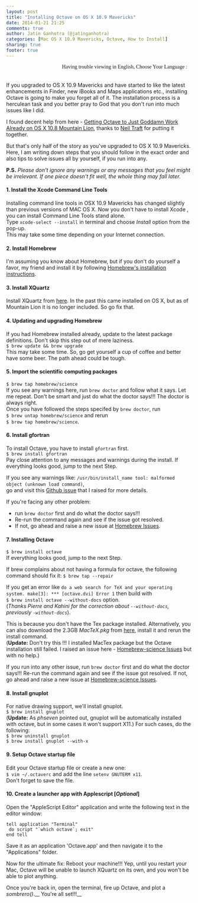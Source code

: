 ```yaml
---
layout: post
title: "Installing Octave on OS X 10.9 Mavericks"
date: 2014-01-21 21:25
comments: true
author: Jatin Ganhotra (@jatinganhotra)
categories: [Mac OS X 10.9 Mavericks, Octave, How to Install]
sharing: true
footer: true
---
```


<link href='http://fonts.googleapis.com/css?family=Coming+Soon&subset=latin,latin-ext' rel='stylesheet' type='text/css'>

<div>
<span style="float:right;" id="google_translate_element"></span>
<span style="float:right; font-family: 'Coming Soon', cursive;">Having trouble viewing in English, Choose Your Language : &nbsp;&nbsp;&nbsp;</span>
</div>
<BR>&nbsp;<BR>

If you upgraded to OS X 10.9 Mavericks and have started to like the latest enhancements in Finder, new iBooks and Maps applications etc., installing Octave is going to make you forget all of it. The installation process is a herculean task and you better pray to God that you don't run into much issues like I did.

I found decent help from here - [Getting Octave to Just Goddamn Work Already on OS X 10.8 Mountain Lion](http://ntraft.com/getting-octave-to-work-on-mountain-lion/), thanks to [Neil Traft](http://ntraft.com) for putting it together.  

But that's only half of the story as you've upgraded to OS X 10.9 Mavericks. Here, I am writing down steps that you should follow in the exact order and also tips to solve issues all by yourself, if you run into any.

__P.S.__ _Please don't ignore any warnings or any messages that you feel might be irrelevant. If one piece doesn't fit well, the whole thing may fall later._

#### 1. Install the Xcode Command Line Tools  
Installing command line tools in OSX 10.9 Mavericks has changed slightly than previous versions of MAC OS X. Now you don't have to install Xcode , you can install Command Line Tools stand alone.  
Type `xcode-select --install` in terminal and choose _Install_ option from the pop-up.  
This may take some time depending on your Internet connection.  

#### 2. Install Homebrew  
I'm assuming you know about Homebrew, but if you don't do yourself a favor, my friend and install it by following [Homebrew's installation instructions](https://github.com/mxcl/homebrew/wiki/installation).  

#### 3. Install XQuartz  
Install XQuartz from [here](https://xquartz.macosforge.org/landing/). In the past this came installed on OS X, but as of Mountain Lion it is no longer included. So go fix that.  

#### 4. Updating and upgrading Homebrew  
If you had Homebrew installed already, update to the latest package definitions. Don't skip this step out of mere laziness.  
`$ brew update && brew upgrade`  
This may take some time. So, go get yourself a cup of coffee and better have some beer. The path ahead could be tough.

#### 5. Import the scientific computing packages  
`$ brew tap homebrew/science`  
If you see any warnings here, run `brew doctor` and follow what it says. Let me repeat. Don't be smart and just do what the doctor says!!! The doctor is always right.  
Once you have followed the steps specifed by `brew doctor`, run  
`$ brew untap homebrew/science` and rerun  
`$ brew tap homebrew/science`.  

#### 6. Install gfortran  
To install Octave, you have to install `gfortran` first.  
`$ brew install gfortran`  
Pay close attention to any messages and warnings during the install. If everything looks good, jump to the next Step.  

If you see any warnings like: `/usr/bin/install_name tool: malformed object (unknown load command)`,  
go and visit this [Github issue](https://github.com/Homebrew/homebrew/issues/25665) that I raised for more details.  

If you're facing any other problem:  
  * run `brew doctor` first and do what the doctor says!!!  
  * Re-run the command again and see if the issue got resolved.  
  * If not, go ahead and raise a new issue at [Homebrew Issues](https://github.com/Homebrew/homebrew/issues).  

#### 7. Installing Octave  
`$ brew install octave`  
If everything looks good, jump to the next Step.  

If brew complains about not having a formula for octave, the following command should fix it:
`$ brew tap --repair`  

If you get an error like `do a web search for TeX and your operating system. make[3]: *** [octave.dvi] Error 1` then build with  
`$ brew install octave --without-docs` option.  
(_Thanks Pierre and Kahini for the correction about `--without-docs`, previously `-without-docs`_).  

This is because you don't have the Tex package installed. Alternatively, you can also download the 2.3GB _MacTeX.pkg_ from [here](http://tug.org/mactex/), install it and rerun the install command.  
(__Update:__ Don't try this !!! I installed MacTex package but the Octave installation still failed. I raised an issue here - [Homebrew-science Issues](https://github.com/Homebrew/homebrew-science/issues/796) but with no help.)

If you run into any other issue, run `brew doctor` first and do what the doctor says!!! Re-run the command again and   see if the issue got resolved. If not, go ahead and raise a new issue at [Homebrew-science Issues](https://github.com/Homebrew/homebrew-science/issues).  

#### 8. Install gnuplot  
For native drawing support, we'll install gnuplot.  
`$ brew install gnuplot`  
(__Update:__ As _phseven_ pointed out, gnuplot will be automatically installed with octave, but in some cases it won't support X11.) For such cases, do the following:  
`$ brew uninstall gnuplot`  
`$ brew install gnuplot --with-x`  

#### 9. Setup Octave startup file  
Edit your Octave startup file or create a new one:  
`$ vim ~/.octaverc` and add the line `setenv GNUTERM x11`.  
Don't forget to save the file.  

#### 10. Create a launcher app with Applescript [_Optional_]  
Open the "AppleScript Editor" application and write the following text in the editor window:
```
tell application "Terminal"
 do script "`which octave`; exit"
end tell
```
Save it as an application 'Octave.app' and then navigate it to the "Applications" folder.  

Now for the ultimate fix: Reboot your machine!!! Yep, until you restart your Mac, Octave will be unable to launch XQuartz on its own, and you won't be able to plot anything.  

Once you're back in, open the terminal, fire up Octave, and plot a _sombrero()_.__ You're all set!!!__
